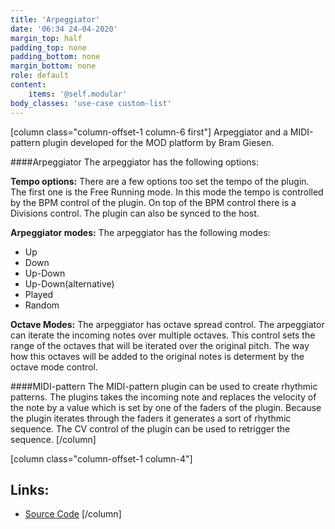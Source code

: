 ```yaml
---
title: 'Arpeggiator'
date: '06:34 24-04-2020'
margin_top: half
padding_top: none
padding_bottom: none
margin_bottom: none
role: default
content:
    items: '@self.modular'
body_classes: 'use-case custom-list'
---
```

[column class="column-offset-1 column-6 first"]
Arpeggiator and a MIDI-pattern plugin developed for the MOD platform by Bram Giesen.

####Arpeggiator
The arpeggiator has the following options:

**Tempo options:**
There are a few options too set the tempo of the plugin. The first one is the Free Running mode. In this mode the tempo is controlled by the BPM control of the plugin. On top of the BPM control there is a Divisions control. The plugin can also be synced to the host.

**Arpeggiator modes:**
The arpeggiator has the following modes:
 + Up
 + Down
 + Up-Down
 + Up-Down(alternative)
 + Played
 + Random

**Octave Modes:** 
The arpeggiator has octave spread control. The arpeggiator can iterate the incoming notes over multiple octaves. This control sets the range of the octaves that will be iterated over the original pitch. The way how this octaves will be added to the original notes is determent by the octave mode control.

####MIDI-pattern
The MIDI-pattern plugin can be used to create rhythmic patterns. The plugins takes the incoming note and replaces the velocity of the note by a value which is set by one of the faders of the plugin. Because the plugin iterates through the faders it generates a sort of rhythmic sequence. The CV control of the plugin can be used to retrigger the sequence.
[/column]

[column class="column-offset-1 column-4"]
## Links:
+ [Source Code](https://github.com/BramGiesen/arpeggiator_LV2)
[/column]

